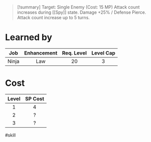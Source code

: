 >[!summary]
>Target: Single Enemy (Cost: 15 MP)
>Attack count increases during [[Spy]] state.
>Damage +25% / Defense Pierce.
>Attack count increase up to 5 turns.
# Learned by
|  Job  | Enhancement | Req. Level | Level Cap |
|:-----:|:-----------:|:----------:|:---------:|
| Ninja |     Law     |     20     |     3     | 
# Cost
| Level | SP Cost |
|:-----:|:-------:|
| 1     | 4       |
| 2     | ?       |
| 3     | ?       | 

#skill 
